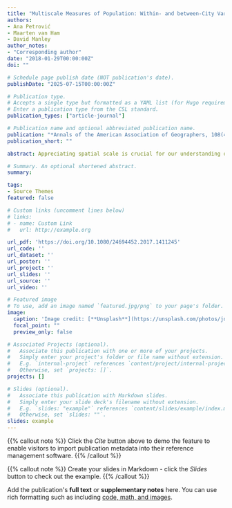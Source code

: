 ```yaml
---
title: "Multiscale Measures of Population: Within- and between-City Variation in Exposure to the Sociospatial Context"
authors:
- Ana Petrović
- Maarten van Ham
- David Manley
author_notes:
- "Corresponding author"
date: "2018-01-29T00:00:00Z"
doi: ""

# Schedule page publish date (NOT publication's date).
publishDate: "2025-07-15T00:00:00Z"

# Publication type.
# Accepts a single type but formatted as a YAML list (for Hugo requirements).
# Enter a publication type from the CSL standard.
publication_types: ["article-journal"]

# Publication name and optional abbreviated publication name.
publication: "*Annals of the American Association of Geographers, 108(4)*, 1057-1074"
publication_short: ""

abstract: Appreciating spatial scale is crucial for our understanding of the sociospatial context. Multiscale measures of population have been developed in the segregation and neighborhood effects literatures, which have acknowledged the role of a variety of spatial contexts for individual outcomes and intergroup contacts. Although existing studies dealing with sociospatial inequalities increasingly explore the effects of spatial scale, there has been little systematic evidence on how exposure to sociospatial contexts changes across urban space, both within and between cities. This article presents a multiscale approach to measuring potential exposure to others. Using individual-level register data for the full population of The Netherlands and an exceptionally detailed multiscalar framework of bespoke neighborhoods at 101 spatial scales, we measured the share of non-Western ethnic minorities for three Dutch cities with different urban forms. We created individual and cumulative distance profiles of ethnic exposure, mapped ethnic exposure surfaces, and applied entropy as a measure of scalar variation to compare potential exposure to others in different locations both within and between cities. The multiscale approach can be implemented for examining a variety of social processes, notably segregation and neighborhood effects.

# Summary. An optional shortened abstract.
summary: 

tags:
- Source Themes
featured: false

# Custom links (uncomment lines below)
# links:
# - name: Custom Link
#   url: http://example.org

url_pdf: 'https://doi.org/10.1080/24694452.2017.1411245'
url_code: ''
url_dataset: ''
url_poster: ''
url_project: ''
url_slides: ''
url_source: ''
url_video: '' 

# Featured image
# To use, add an image named `featured.jpg/png` to your page's folder. 
image:
  caption: 'Image credit: [**Unsplash**](https://unsplash.com/photos/jdD8gXaTZsc)'
  focal_point: ""
  preview_only: false

# Associated Projects (optional).
#   Associate this publication with one or more of your projects.
#   Simply enter your project's folder or file name without extension.
#   E.g. `internal-project` references `content/project/internal-project/index.md`.
#   Otherwise, set `projects: []`.
projects: []

# Slides (optional).
#   Associate this publication with Markdown slides.
#   Simply enter your slide deck's filename without extension.
#   E.g. `slides: "example"` references `content/slides/example/index.md`.
#   Otherwise, set `slides: ""`.
slides: example
---
```


{{% callout note %}}
Click the *Cite* button above to demo the feature to enable visitors to import publication metadata into their reference management software.
{{% /callout %}}

{{% callout note %}}
Create your slides in Markdown - click the *Slides* button to check out the example.
{{% /callout %}}

Add the publication's **full text** or **supplementary notes** here. You can use rich formatting such as including [code, math, and images](https://docs.hugoblox.com/content/writing-markdown-latex/).
